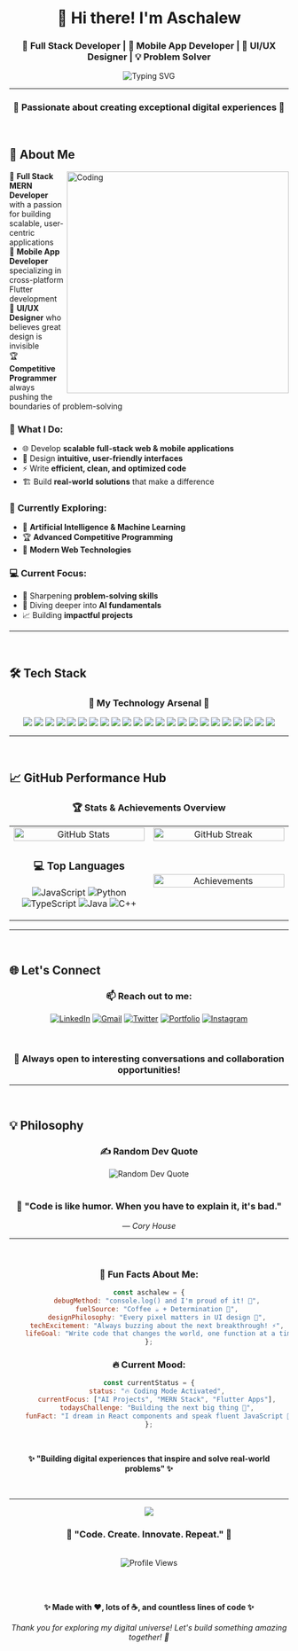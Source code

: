 <div align="center">
  
# 👋 Hi there! I'm **Aschalew** 
### 🚀 Full Stack Developer | 📱 Mobile App Developer | 🎨 UI/UX Designer | 💡 Problem Solver

<img src="https://readme-typing-svg.herokuapp.com?font=Fira+Code&weight=600&size=28&pause=1000&color=00D9FF,FFAA00,FF6B6B,4ECDC4,45B7D1&center=true&vCenter=true&width=600&lines=Full+Stack+MERN+Developer;Mobile+App+Developer;UI%2FUX+Designer;Competitive+Programmer;AI+Enthusiast;Building+Digital+Experiences" alt="Typing SVG" />

</div>

---

<div align="center">

### 🌟 **Passionate about creating exceptional digital experiences** 🌟

</div>

<br>

## 🚀 **About Me**

<img align="right" alt="Coding" width="400" src="https://user-images.githubusercontent.com/74038190/229223263-cf2e4b07-2615-4f87-9c38-e37600f8381a.gif">

🎯 **Full Stack MERN Developer** with a passion for building scalable, user-centric applications  
📱 **Mobile App Developer** specializing in cross-platform Flutter development  
🎨 **UI/UX Designer** who believes great design is invisible  
🏆 **Competitive Programmer** always pushing the boundaries of problem-solving  

### 🔧 **What I Do:**
- 🌐 Develop **scalable full-stack web & mobile applications**
- 🎨 Design **intuitive, user-friendly interfaces**
- ⚡ Write **efficient, clean, and optimized code**
- 🏗️ Build **real-world solutions** that make a difference

### 🌱 **Currently Exploring:**
- 🤖 **Artificial Intelligence & Machine Learning**
- 🏆 **Advanced Competitive Programming**
- 🚀 **Modern Web Technologies**

### 💻 **Current Focus:**
- 🧠 Sharpening **problem-solving skills**
- 🤖 Diving deeper into **AI fundamentals**
- 📈 Building **impactful projects**

---

<br>

## 🛠️ **Tech Stack**

<div align="center">

### 🌟 **My Technology Arsenal** 🌟

<p>
<img src="https://img.shields.io/badge/HTML5-E34F26?style=flat-square&logo=html5&logoColor=white"/>
<img src="https://img.shields.io/badge/CSS3-1572B6?style=flat-square&logo=css3&logoColor=white"/>
<img src="https://img.shields.io/badge/JavaScript-F7DF1E?style=flat-square&logo=javascript&logoColor=black"/>
<img src="https://img.shields.io/badge/TypeScript-007ACC?style=flat-square&logo=typescript&logoColor=white"/>
<img src="https://img.shields.io/badge/React-20232A?style=flat-square&logo=react&logoColor=61DAFB"/>
<img src="https://img.shields.io/badge/Next.js-000000?style=flat-square&logo=next.js&logoColor=white"/>
<img src="https://img.shields.io/badge/Node.js-43853D?style=flat-square&logo=node.js&logoColor=white"/>
<img src="https://img.shields.io/badge/Express.js-404D59?style=flat-square&logo=express&logoColor=white"/>
<img src="https://img.shields.io/badge/Python-3776AB?style=flat-square&logo=python&logoColor=white"/>
<img src="https://img.shields.io/badge/Java-ED8B00?style=flat-square&logo=java&logoColor=white"/>
<img src="https://img.shields.io/badge/C++-00599C?style=flat-square&logo=c%2B%2B&logoColor=white"/>
<img src="https://img.shields.io/badge/MongoDB-4EA94B?style=flat-square&logo=mongodb&logoColor=white"/>
<img src="https://img.shields.io/badge/PostgreSQL-316192?style=flat-square&logo=postgresql&logoColor=white"/>
<img src="https://img.shields.io/badge/Supabase-3ECF8E?style=flat-square&logo=supabase&logoColor=white"/>
<img src="https://img.shields.io/badge/Firebase-039BE5?style=flat-square&logo=firebase&logoColor=white"/>
<img src="https://img.shields.io/badge/Flutter-02569B?style=flat-square&logo=flutter&logoColor=white"/>
<img src="https://img.shields.io/badge/Dart-0175C2?style=flat-square&logo=dart&logoColor=white"/>
<img src="https://img.shields.io/badge/Tailwind_CSS-38B2AC?style=flat-square&logo=tailwind-css&logoColor=white"/>
<img src="https://img.shields.io/badge/Git-F05032?style=flat-square&logo=git&logoColor=white"/>
<img src="https://img.shields.io/badge/Docker-2496ED?style=flat-square&logo=docker&logoColor=white"/>
<img src="https://img.shields.io/badge/AWS-232F3E?style=flat-square&logo=amazon-aws&logoColor=white"/>
<img src="https://img.shields.io/badge/Vercel-000000?style=flat-square&logo=vercel&logoColor=white"/>
<img src="https://img.shields.io/badge/Figma-F24E1E?style=flat-square&logo=figma&logoColor=white"/>
</p>

</div>

---

<br>

## 📈 **GitHub Performance Hub**

<div align="center">

### 🏆 **Stats & Achievements Overview**

<table>
<tr>
<td align="center" width="50%">
<img src="https://github-readme-stats.vercel.app/api?username=Aschio12&show_icons=true&count_private=true&theme=radical&hide_border=true&bg_color=0d1117&title_color=00d9ff&icon_color=00d9ff&text_color=ffffff&border_color=00d9ff" width="100%" alt="GitHub Stats"/>
</td>
<td align="center" width="50%">
<img src="https://github-readme-streak-stats.herokuapp.com/?user=Aschio12&theme=radical&hide_border=true&background=0d1117&stroke=00d9ff&ring=00d9ff&fire=ffaa00&currStreakLabel=ffffff&border=00d9ff" width="100%" alt="GitHub Streak"/>
</td>
</tr>
<tr>
<td align="center" width="50%">

### 💻 **Top Languages**
![JavaScript](https://img.shields.io/badge/JavaScript-45.2%25-F7DF1E?style=for-the-badge&logo=javascript&logoColor=black)
![Python](https://img.shields.io/badge/Python-23.8%25-3776AB?style=for-the-badge&logo=python&logoColor=white)
![TypeScript](https://img.shields.io/badge/TypeScript-15.4%25-007ACC?style=for-the-badge&logo=typescript&logoColor=white)
![Java](https://img.shields.io/badge/Java-8.9%25-ED8B00?style=for-the-badge&logo=java&logoColor=white)
![C++](https://img.shields.io/badge/C++-6.7%25-00599C?style=for-the-badge&logo=c%2B%2B&logoColor=white)

</td>
<td align="center" width="50%">
<img src="https://github-profile-trophy.vercel.app/?username=Aschio12&theme=radical&no-frame=true&no-bg=true&margin-w=4&row=3&column=2&title_color=00d9ff&text_color=ffffff&icon_color=ffaa00" width="100%" alt="Achievements"/>
</td>
</tr>
</table>

</div>

---

<br>

## 🌐 **Let's Connect**

<div align="center">

### 📫 **Reach out to me:**

[![LinkedIn](https://img.shields.io/badge/LinkedIn-0077B5?style=for-the-badge&logo=linkedin&logoColor=white)](https://www.linkedin.com/in/aschalew-dereje-1528aa32b/)
[![Gmail](https://img.shields.io/badge/Gmail-D14836?style=for-the-badge&logo=gmail&logoColor=white)](mailto:aschalewdereje8@gmail.com)
[![Twitter](https://img.shields.io/badge/Twitter-1DA1F2?style=for-the-badge&logo=twitter&logoColor=white)](https://twitter.com/your-handle)
[![Portfolio](https://img.shields.io/badge/Portfolio-FF5722?style=for-the-badge&logo=web&logoColor=white)](https://your-portfolio-url.com)
[![Instagram](https://img.shields.io/badge/Instagram-E4405F?style=for-the-badge&logo=instagram&logoColor=white)](https://instagram.com/your-handle)

<br>

### 🎯 **Always open to interesting conversations and collaboration opportunities!**

</div>

---

<br>

## 💡 **Philosophy**

<div align="center">

### ✍️ **Random Dev Quote**

<img src="https://quotes-github-readme.vercel.app/api?type=horizontal&theme=radical&border=true" alt="Random Dev Quote"/>

</div>

<br>

<div align="center">

### 🎨 **"Code is like humor. When you have to explain it, it's bad."**
*— Cory House*

</div>

---

<br>

<div align="center">

### 🎉 **Fun Facts About Me:**

```javascript
const aschalew = {
    debugMethod: "console.log() and I'm proud of it! 💪",
    fuelSource: "Coffee ☕ + Determination 🚀",
    designPhilosophy: "Every pixel matters in UI design 🎨",
    techExcitement: "Always buzzing about the next breakthrough! ⚡",
    lifeGoal: "Write code that changes the world, one function at a time 🌍"
};
```

### 🔥 **Current Mood:**
```javascript
const currentStatus = {
    status: "🔥 Coding Mode Activated",
    currentFocus: ["AI Projects", "MERN Stack", "Flutter Apps"],
    todaysChallenge: "Building the next big thing 🚀",
    funFact: "I dream in React components and speak fluent JavaScript 💭"
};
```

<br>

**✨ "Building digital experiences that inspire and solve real-world problems" ✨**

<br>

</div>

---

<div align="center">

<img src="https://capsule-render.vercel.app/api?type=waving&color=gradient&customColorList=0,2,4,12,18&height=120&section=footer&text=Thanks%20for%20Visiting!&fontSize=50&fontColor=00d9ff&animation=twinkling"/>

<br>

### 🚀 **"Code. Create. Innovate. Repeat."** 🚀

<br>

<img src="https://komarev.com/ghpvc/?username=Aschio12&style=for-the-badge&color=00d9ff&label=Profile+Views" alt="Profile Views"/>

<br><br>

**✨ Made with ❤️, lots of ☕, and countless lines of code ✨**

*Thank you for exploring my digital universe! Let's build something amazing together! 🌟*

</div>

